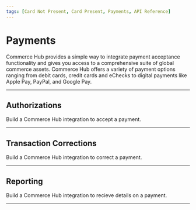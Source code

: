 ```yaml
---
tags: [Card Not Present, Card Present, Payments, API Reference]
---
```


# Payments

Commerce Hub provides a simple way to integrate payment acceptance functionality and gives you access to a comprehensive suite of global commerce assets. Commerce Hub offers a variety of payment options ranging from debit cards, credit cards and eChecks to digital payments like Apple Pay, PayPal, and Google Pay.

---

## Authorizations

Build a Commerce Hub integration to accept a payment.

<!-- type: row -->

<!-- type: card
title: Charges
description: Submit a request to authorize funds from a customer.
link: ?path=docs/Resources/API-Documents/Payments/Charges.md
-->

<!-- type: card
title: Captures
description: Submit a request to capture an existing pre-authorization from a charges request.
link: ?path=docs/Resources/API-Documents/Payments/Capture.md
-->

<!-- type: card
title: Reauthorize
description: Submit a request to reauthorize a charge where the original authorization has been released by the bank.
link: ?path=docs/Resources/Guides/Authorizations/Re-Auth.md
-->

<!-- type: row-end -->

---

## Transaction Corrections

Build a Commerce Hub integration to correct a payment.

<!-- type: row -->

<!-- type: card
title: Refunds
description: Submit a request to refund funds to a customer.
link: ?path=docs/Resources/API-Documents/Payments/Refund.md
-->

<!-- type: card
title: Cancels
description: Submit a request to cancel (void) a charge or refund.
link: ?path=docs/Resources/API-Documents/Payments/Cancel.md
-->

<!-- type: row-end -->

---

## Reporting

Build a Commerce Hub integration to recieve details on a payment.

<!-- type: row -->

<!-- type: card
title: Inquiry
description: Submit a request to retrieve the original transaction details.
link: ?path=docs/Resources/API-Documents/Payments/Inquiry.md
-->

<!-- type: row-end -->

---
